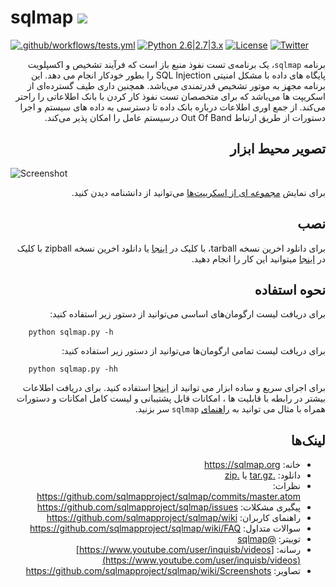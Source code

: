 # sqlmap ![](https://i.imgur.com/fe85aVR.png)

[![.github/workflows/tests.yml](https://github.com/sqlmapproject/sqlmap/actions/workflows/tests.yml/badge.svg)](https://github.com/sqlmapproject/sqlmap/actions/workflows/tests.yml) [![Python 2.6|2.7|3.x](https://img.shields.io/badge/python-2.6|2.7|3.x-yellow.svg)](https://www.python.org/) [![License](https://img.shields.io/badge/license-GPLv2-red.svg)](https://raw.githubusercontent.com/sqlmapproject/sqlmap/master/LICENSE) [![Twitter](https://img.shields.io/badge/twitter-@sqlmap-blue.svg)](https://twitter.com/sqlmap)


<div dir=rtl>



برنامه `sqlmap`، یک برنامه‌ی تست نفوذ منبع باز است که فرآیند تشخیص و اکسپلویت پایگاه های داده با مشکل امنیتی SQL Injection را بطور خودکار انجام می دهد. این برنامه مجهز به موتور تشخیص قدرتمندی می‌باشد. همچنین داری طیف گسترده‌ای از اسکریپت ها می‌باشد که برای متخصصان تست نفوذ کار کردن با بانک اطلاعاتی را راحتر می‌کند. از جمع اوری اطلاعات درباره بانک داده تا دسترسی به داده های سیستم و اجرا دستورات از طریق ارتباط Out Of Band درسیستم عامل را امکان پذیر می‌کند.


تصویر محیط ابزار
----


<div dir=ltr>



![Screenshot](https://raw.github.com/wiki/sqlmapproject/sqlmap/images/sqlmap_screenshot.png)


<div dir=rtl>

برای نمایش [مجموعه ای از اسکریپت‌ها](https://github.com/sqlmapproject/sqlmap/wiki/Screenshots) می‌توانید از دانشنامه دیدن کنید.


نصب
----

برای دانلود اخرین نسخه tarball، با کلیک در [اینجا](https://github.com/sqlmapproject/sqlmap/tarball/master) یا دانلود اخرین نسخه zipball با کلیک در [اینجا](https://github.com/sqlmapproject/sqlmap/zipball/master) میتوانید این کار را انجام دهید.


نحوه استفاده
----


برای دریافت لیست ارگومان‌های اساسی می‌توانید از دستور زیر استفاده کنید:



<div dir=ltr>


```
    python sqlmap.py -h
```

    
    
    
<div dir=rtl>
    
    
برای دریافت لیست تمامی ارگومان‌ها می‌توانید از دستور زیر استفاده کنید:

<div dir=ltr>

    
```
    python sqlmap.py -hh
```
    
    
<div dir=rtl>
    

برای اجرای سریع و ساده ابزار می توانید از [اینجا](https://asciinema.org/a/46601) استفاده کنید. برای دریافت اطلاعات بیشتر در رابطه با قابلیت ها ، امکانات قابل پشتیبانی و لیست کامل امکانات و دستورات همراه با مثال می‌ توانید به [راهنمای](https://github.com/sqlmapproject/sqlmap/wiki/Usage) `sqlmap` سر بزنید.


لینک‌ها
----


* خانه: https://sqlmap.org
* دانلود: [.tar.gz](https://github.com/sqlmapproject/sqlmap/tarball/master) یا [.zip](https://github.com/sqlmapproject/sqlmap/zipball/master)
* نظرات: https://github.com/sqlmapproject/sqlmap/commits/master.atom
* پیگیری مشکلات: https://github.com/sqlmapproject/sqlmap/issues
* راهنمای کاربران: https://github.com/sqlmapproject/sqlmap/wiki
* سوالات متداول: https://github.com/sqlmapproject/sqlmap/wiki/FAQ
* توییتر: [@sqlmap](https://twitter.com/sqlmap)
* رسانه: [https://www.youtube.com/user/inquisb/videos](https://www.youtube.com/user/inquisb/videos)
* تصاویر: https://github.com/sqlmapproject/sqlmap/wiki/Screenshots
